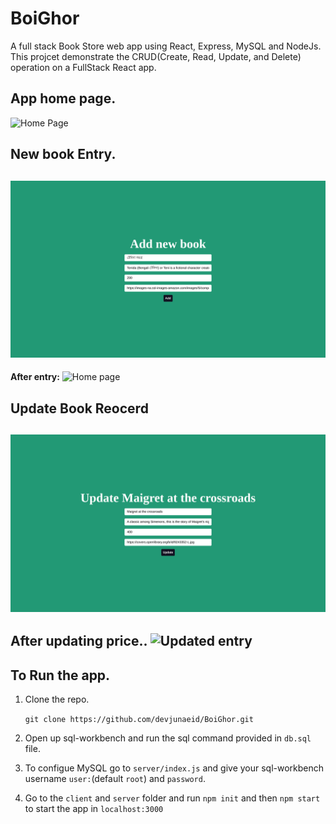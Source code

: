 # BoiGhor
A full stack Book Store web app using React, Express, MySQL and NodeJs. This projcet demonstrate the CRUD(Create, Read, Update, and Delete) operation on a FullStack React app.

## App home page.
![Home Page](./img/home.png)

## New book Entry.
![Book Entry](./img/add.png)
-----
**After entry:**
![Home page](./img/add2.png)

## Update Book Reocerd
![Update Page](./img/update.png)
----
**After updating price..**
![Updated entry](./img/update2.png)
----

## To Run the app.

1. Clone the repo.
   
   `git clone https://github.com/devjunaeid/BoiGhor.git`
2. Open up sql-workbench and run the sql command provided in `db.sql` file.
3. To configue MySQL go to `server/index.js` and give your sql-workbench username `user:`(default `root`) and `password`.
4. Go to the `client` and `server` folder and run `npm init` and then `npm start` to start the app in `localhost:3000`
